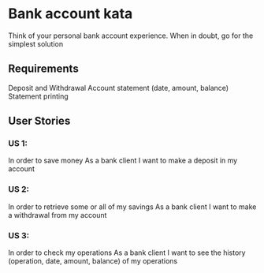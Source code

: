 # Bank account kata

Think of your personal bank account experience.
When in doubt, go for the simplest solution

## Requirements
Deposit and Withdrawal
Account statement (date, amount, balance)
Statement printing

## User Stories
### US 1:
In order to save money
As a bank client
I want to make a deposit in my account
### US 2:
In order to retrieve some or all of my savings
As a bank client
I want to make a withdrawal from my account
### US 3:
In order to check my operations
As a bank client
I want to see the history (operation, date, amount, balance) of my operations